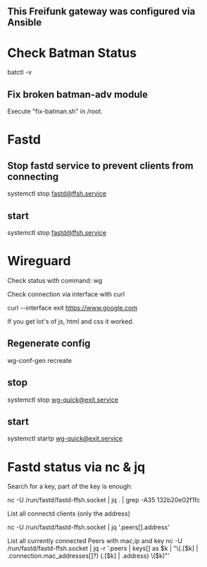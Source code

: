 ##
## This Freifunk gateway was configured via Ansible
##

# Check Batman Status

batctl -v

## Fix broken batman-adv module

Execute "fix-batman.sh" in /root.

# Fastd

## Stop fastd service to prevent clients from connecting

systemctl stop fastd@ffsh.service

## start

systemctl stop fastd@ffsh.service

# Wireguard

Check status with command: wg

Check connection via interface with curl

curl --interface exit https://www.google.com

If you get lot's of js, html and css it worked.

## Regenerate config

wg-conf-gen recreate

## stop

systemctl stop wg-quick@exit.service

## start

systemctl startp wg-quick@exit.service

# Fastd status via nc & jq

Search for a key, part of the key is enough:

nc -U /run/fastd/fastd-ffsh.socket | jq . | grep -A35 132b20e02f1fc

List all connectd clients (only the address)

nc -U /run/fastd/fastd-ffsh.socket | jq '.peers[].address'

List all currently connected Peers with mac,ip and key
nc -U /run/fastd/fastd-ffsh.socket | jq -r '.peers | keys[] as $k | "\(.[$k] | .connection.mac_addresses[]?) \(.[$k] | .address) \($k)"'